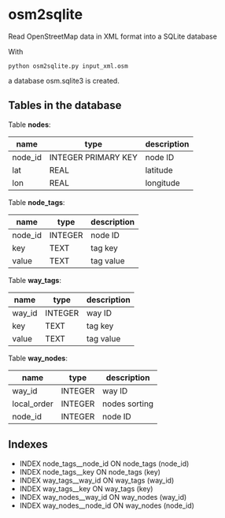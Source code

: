 # osm2sqlite

Read OpenStreetMap data in XML format into a SQLite database

With

    python osm2sqlite.py input_xml.osm

a database osm.sqlite3 is created.



## Tables in the database


Table **nodes**:

name        | type                | description
------------|---------------------|------------------
node_id     | INTEGER PRIMARY KEY | node ID
lat         | REAL                | latitude
lon         | REAL                | longitude


Table **node_tags**:

name        | type                | description
------------|---------------------|------------------
node_id     | INTEGER             | node ID
key         | TEXT                | tag key
value       | TEXT                | tag value


Table **way_tags**:

name        | type                | description
------------|---------------------|------------------
way_id      | INTEGER             | way ID
key         | TEXT                | tag key
value       | TEXT                | tag value


Table **way_nodes**:

name        | type                | description
------------|---------------------|------------------
way_id      | INTEGER             | way ID
local_order | INTEGER             | nodes sorting
node_id     | INTEGER             | node ID



## Indexes

- INDEX node_tags__node_id ON node_tags (node_id)
- INDEX node_tags__key     ON node_tags (key)
- INDEX way_tags__way_id   ON way_tags (way_id)
- INDEX way_tags__key      ON way_tags (key)
- INDEX way_nodes__way_id  ON way_nodes (way_id)
- INDEX way_nodes__node_id ON way_nodes (node_id)

